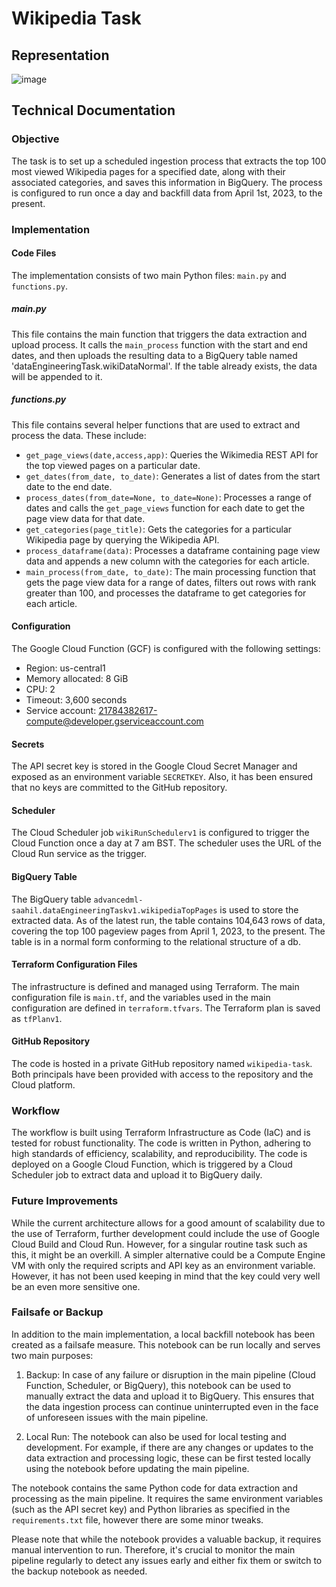 # Wikipedia Task
## Representation
![image](https://github.com/saahil-mehta/wikipedia-task/assets/19855986/53c0fe30-c7db-41fa-b109-06ae4e53c0fb)

## Technical Documentation

### Objective

The task is to set up a scheduled ingestion process that extracts the top 100 most viewed Wikipedia pages for a specified date, along with their associated categories, and saves this information in BigQuery. The process is configured to run once a day and backfill data from April 1st, 2023, to the present.

### Implementation

#### Code Files

The implementation consists of two main Python files: `main.py` and `functions.py`.

##### main.py

This file contains the main function that triggers the data extraction and upload process. It calls the `main_process` function with the start and end dates, and then uploads the resulting data to a BigQuery table named 'dataEngineeringTask.wikiDataNormal'. If the table already exists, the data will be appended to it.

##### functions.py

This file contains several helper functions that are used to extract and process the data. These include:

- `get_page_views(date,access,app)`: Queries the Wikimedia REST API for the top viewed pages on a particular date.
- `get_dates(from_date, to_date)`: Generates a list of dates from the start date to the end date.
- `process_dates(from_date=None, to_date=None)`: Processes a range of dates and calls the `get_page_views` function for each date to get the page view data for that date.
- `get_categories(page_title)`: Gets the categories for a particular Wikipedia page by querying the Wikipedia API.
- `process_dataframe(data)`: Processes a dataframe containing page view data and appends a new column with the categories for each article.
- `main_process(from_date, to_date)`: The main processing function that gets the page view data for a range of dates, filters out rows with rank greater than 100, and processes the dataframe to get categories for each article.

#### Configuration

The Google Cloud Function (GCF) is configured with the following settings:

- Region: us-central1
- Memory allocated: 8 GiB
- CPU: 2
- Timeout: 3,600 seconds
- Service account: 21784382617-compute@developer.gserviceaccount.com

#### Secrets

The API secret key is stored in the Google Cloud Secret Manager and exposed as an environment variable `SECRETKEY`. Also, it has been ensured that no keys are committed to the GitHub repository.

#### Scheduler

The Cloud Scheduler job `wikiRunSchedulerv1` is configured to trigger the Cloud Function once a day at 7 am BST. The scheduler uses the URL of the Cloud Run service as the trigger.

#### BigQuery Table

The BigQuery table `advancedml-saahil.dataEngineeringTaskv1.wikipediaTopPages` is used to store the extracted data. As of the latest run, the table contains 104,643 rows of data, covering the top 100 pageview pages from April 1, 2023, to the present. The table is in a normal form conforming to the relational structure of a db.

#### Terraform Configuration Files

The infrastructure is defined and managed using Terraform. The main configuration file is `main.tf`, and the variables used in the main configuration are defined in `terraform.tfvars`. The Terraform plan is saved as `tfPlanv1`.

#### GitHub Repository

The code is hosted in a private GitHub repository named `wikipedia-task`. Both principals have been provided with access to the repository and the Cloud platform.

### Workflow

The workflow is built using Terraform Infrastructure as Code (IaC) and is tested for robust functionality. The code is written in Python, adhering to high standards of efficiency, scalability, and reproducibility. The code is deployed on a Google Cloud Function, which is triggered by a Cloud Scheduler job to extract data and upload it to BigQuery daily.

### Future Improvements

While the current architecture allows for a good amount of scalability due to the use of Terraform, further development could include the use of Google Cloud Build and Cloud Run. However, for a singular routine task such as this, it might be an overkill. A simpler alternative could be a Compute Engine VM with only the required scripts and API key as an environment variable. However, it has not been used keeping in mind that the key could very well be an even more sensitive one.

### Failsafe or Backup

In addition to the main implementation, a local backfill notebook has been created as a failsafe measure. This notebook can be run locally and serves two main purposes:

1. Backup: In case of any failure or disruption in the main pipeline (Cloud Function, Scheduler, or BigQuery), this notebook can be used to manually extract the data and upload it to BigQuery. This ensures that the data ingestion process can continue uninterrupted even in the face of unforeseen issues with the main pipeline.

2. Local Run: The notebook can also be used for local testing and development. For example, if there are any changes or updates to the data extraction and processing logic, these can be first tested locally using the notebook before updating the main pipeline.

The notebook contains the same Python code for data extraction and processing as the main pipeline. It requires the same environment variables (such as the API secret key) and Python libraries as specified in the `requirements.txt` file, however there are some minor tweaks. 

Please note that while the notebook provides a valuable backup, it requires manual intervention to run. Therefore, it's crucial to monitor the main pipeline regularly to detect any issues early and either fix them or switch to the backup notebook as needed.
